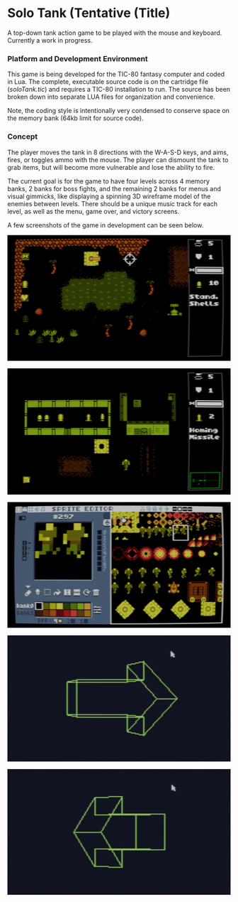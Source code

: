 # Solo Tank (Tentative (Title)

A top-down tank action game to be played with the mouse and keyboard. Currently a work in progress.

### Platform and Development Environment

This game is being developed for the TIC-80 fantasy computer and coded in Lua. The complete, executable source code is on the cartridge file (*soloTank.tic*) and requires a TIC-80 installation to run. The source has been broken down into separate LUA files for organization and convenience.

Note, the coding style is intentionally very condensed to conserve space on the memory bank (64kb limit for source code).

### Concept

The player moves the tank in 8 directions with the W-A-S-D keys, and aims, fires, or toggles ammo with the mouse. The player can dismount the tank to grab items, but will become more vulnerable and lose the ability to fire.

The current goal is for the game to have four levels across 4 memory banks, 2 banks for boss fights, and the remaining 2 banks for menus and visual gimmicks, like displaying a spinning 3D wireframe model of the enemies between levels. There should be a unique music track for each level, as well as the menu, game over, and victory screens.

A few screenshots of the game in development can be seen below.

![Solo Tank - In Game 1](https://github.com/Toasterhead/solo-tank/blob/master/Screen%20Captures/Solo%20Tank%20-%20In%20Game%201.PNG?raw=true)

![Solo Tank - In Game 2](https://github.com/Toasterhead/solo-tank/blob/master/Screen%20Captures/Solo%20Tank%20-%20In%20Game%202.PNG?raw=true)

![Solo Tank - Sprites](https://github.com/Toasterhead/solo-tank/blob/master/Screen%20Captures/Solo%20Tank%20-%20Sprites.PNG?raw=true)

![Solo Tank - Wireframe Test Arrow 1](https://github.com/Toasterhead/solo-tank/blob/master/Screen%20Captures/Solo%20Tank%20-%20Wireframe%20Test%20Arrow%201.PNG?raw=true)

![Solo Tank - Wireframe Test Arrow 2](https://github.com/Toasterhead/solo-tank/blob/master/Screen%20Captures/Solo%20Tank%20-%20Wireframe%20Test%20Arrow%202.PNG?raw=true)

